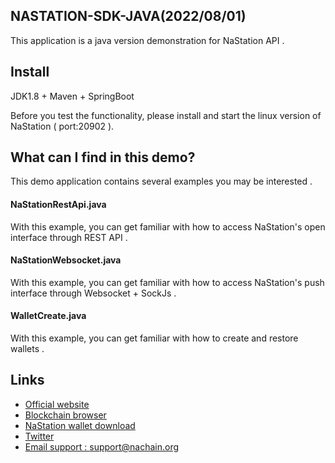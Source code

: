 ## NASTATION-SDK-JAVA(2022/08/01)

This application is a java version demonstration for NaStation API .

## Install

JDK1.8 + Maven + SpringBoot

Before you test the functionality, please install and start the linux version of NaStation ( port:20902 ).

## What can I find in this demo?

This demo application contains several examples you may be interested .

#### NaStationRestApi.java

With this example, you can get familiar with how to access NaStation's open interface through REST API .

#### NaStationWebsocket.java

With this example, you can get familiar with how to access NaStation's push interface through Websocket + SockJs .

#### WalletCreate.java

With this example, you can get familiar with how to create and restore wallets .

## Links

* [Official website](https://www.nachain.org/)
* [Blockchain browser](https://scan.nachain.org/)
* [NaStation wallet download](https://www.nachain.org/app)
* [Twitter](https://twitter.com/nirvana_chain)
* [Email support : support@nachain.org](mailto:support@nachain.org)
